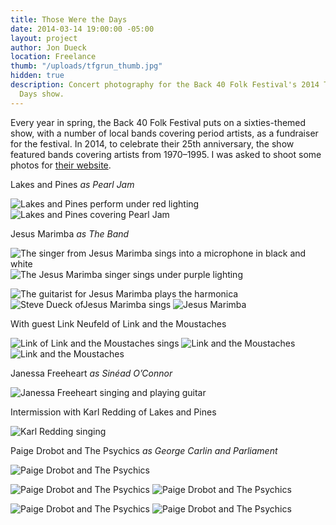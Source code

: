```yaml
---
title: Those Were the Days
date: 2014-03-14 19:00:00 -05:00
layout: project
author: Jon Dueck
location: Freelance
thumb: "/uploads/tfgrun_thumb.jpg"
hidden: true
description: Concert photography for the Back 40 Folk Festival's 2014 Those Were the
  Days show.
---
```


Every year in spring, the Back 40 Folk Festival puts on a sixties-themed show, with a number of local bands covering period artists, as a fundraiser for the festival. In 2014, to celebrate their 25th anniversary, the show featured bands covering artists from 1970–1995. I was asked to shoot some photos for [their website](http://back40folkfest.com).


Lakes and Pines *as Pearl Jam*

![Lakes and Pines perform under red lighting](/uploads/DSC_0028.jpg)
![Lakes and Pines covering Pearl Jam](/uploads/DSC_0054.jpg)


Jesus Marimba *as The Band*

![The singer from Jesus Marimba sings into a microphone in black and white](/uploads/DSC_0109.jpg#half)
![The Jesus Marimba singer sings under purple lighting](/uploads/DSC_0120.jpg#half)

![The guitarist for Jesus Marimba plays the harmonica](/uploads/DSC_0097.jpg)  
![Steve Dueck ofJesus Marimba sings](/uploads/DSC_0060.jpg)
![Jesus Marimba](/uploads/DSC_0081.jpg)

With guest Link Neufeld of Link and the Moustaches

![Link of Link and the Moustaches sings](/uploads/DSC_0155.jpg)
![Link and the Moustaches](/uploads/DSC_0167.jpg#half)
![Link and the Moustaches](/uploads/DSC_0186.jpg#half)


Janessa Freeheart *as Sinéad O’Connor*

![Janessa Freeheart singing and playing guitar](/uploads/DSC_0212.jpg)


Intermission with Karl Redding of Lakes and Pines

![Karl Redding singing](/uploads/DSC_0230.jpg)


Paige Drobot and The Psychics *as George Carlin and Parliament*

![Paige Drobot and The Psychics](/uploads/DSC_0242.jpg)

![Paige Drobot and The Psychics](/uploads/DSC_0248.jpg#half)
![Paige Drobot and The Psychics](/uploads/DSC_0253.jpg#half)

![Paige Drobot and The Psychics](/uploads/DSC_0266.jpg)
![Paige Drobot and The Psychics](/uploads/DSC_0314.jpg)
